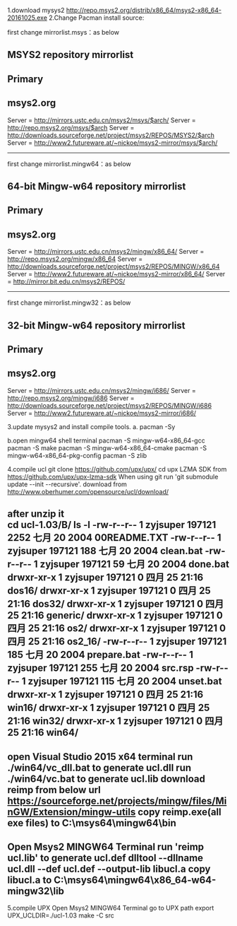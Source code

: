 1.download mysys2
http://repo.msys2.org/distrib/x86_64/msys2-x86_64-20161025.exe
2.Change Pacman install source:

first change mirrorlist.msys：as below

##
## MSYS2 repository mirrorlist
##

## Primary
## msys2.org
Server = http://mirrors.ustc.edu.cn/msys2/msys/$arch/
Server = http://repo.msys2.org/msys/$arch
Server = http://downloads.sourceforge.net/project/msys2/REPOS/MSYS2/$arch
Server = http://www2.futureware.at/~nickoe/msys2-mirror/msys/$arch/

---------------------------------------------------------------------------------------------------

first change  mirrorlist.mingw64：as below

##
## 64-bit Mingw-w64 repository mirrorlist
##

## Primary
## msys2.org
Server = http://mirrors.ustc.edu.cn/msys2/mingw/x86_64/
Server = http://repo.msys2.org/mingw/x86_64
Server = http://downloads.sourceforge.net/project/msys2/REPOS/MINGW/x86_64
Server = http://www2.futureware.at/~nickoe/msys2-mirror/x86_64/
Server = http://mirror.bit.edu.cn/msys2/REPOS/

---------------------------------------------------------------------------------------------------
first change  mirrorlist.mingw32：as below

##
## 32-bit Mingw-w64 repository mirrorlist
##

## Primary
## msys2.org
Server = http://mirrors.ustc.edu.cn/msys2/mingw/i686/
Server = http://repo.msys2.org/mingw/i686
Server = http://downloads.sourceforge.net/project/msys2/REPOS/MINGW/i686
Server = http://www2.futureware.at/~nickoe/msys2-mirror/i686/




3.update mysys2 and install compile tools.
a.
 pacman -Sy
 
b.open mingw64 shell terminal
 pacman -S mingw-w64-x86_64-gcc
 pacman -S make
 pacman -S mingw-w64-x86_64-cmake
 pacman -S mingw-w64-x86_64-pkg-config
 pacman -S zlib
 
 
4.compile ucl
git clone https://github.com/upx/upx/
cd upx
LZMA SDK from https://github.com/upx/upx-lzma-sdk
When using git run 'git submodule update --init --recursive'.
download from http://www.oberhumer.com/opensource/ucl/download/

after unzip it  
cd  ucl-1.03/B/
ls -l
-rw-r--r-- 1 zyjsuper 197121 2252 七月 20  2004 00README.TXT
-rw-r--r-- 1 zyjsuper 197121  188 七月 20  2004 clean.bat
-rw-r--r-- 1 zyjsuper 197121   59 七月 20  2004 done.bat
drwxr-xr-x 1 zyjsuper 197121    0 四月 25 21:16 dos16/
drwxr-xr-x 1 zyjsuper 197121    0 四月 25 21:16 dos32/
drwxr-xr-x 1 zyjsuper 197121    0 四月 25 21:16 generic/
drwxr-xr-x 1 zyjsuper 197121    0 四月 25 21:16 os2/
drwxr-xr-x 1 zyjsuper 197121    0 四月 25 21:16 os2_16/
-rw-r--r-- 1 zyjsuper 197121  185 七月 20  2004 prepare.bat
-rw-r--r-- 1 zyjsuper 197121  255 七月 20  2004 src.rsp
-rw-r--r-- 1 zyjsuper 197121  115 七月 20  2004 unset.bat
drwxr-xr-x 1 zyjsuper 197121    0 四月 25 21:16 win16/
drwxr-xr-x 1 zyjsuper 197121    0 四月 25 21:16 win32/
drwxr-xr-x 1 zyjsuper 197121    0 四月 25 21:16 win64/
---------------------------------------------------------------------------------------------------
open Visual Studio 2015 x64 terminal
run ./win64/vc_dll.bat  to generate ucl.dll
run ./win64/vc.bat to generate ucl.lib
download reimp from below url
https://sourceforge.net/projects/mingw/files/MinGW/Extension/mingw-utils
copy reimp.exe(all exe files) to C:\msys64\mingw64\bin
---------------------------------------------------------------------------------------------------
Open Msys2 MINGW64 Terminal
run 'reimp ucl.lib' to generate ucl.def
dlltool --dllname ucl.dll --def ucl.def --output-lib libucl.a 
copy libucl.a to C:\msys64\mingw64\x86_64-w64-mingw32\lib
---------------------------------------------------------------------------------------------------


5.compile UPX
Open Msys2 MINGW64 Terminal
go to UPX path
export UPX_UCLDIR=./ucl-1.03
make -C src